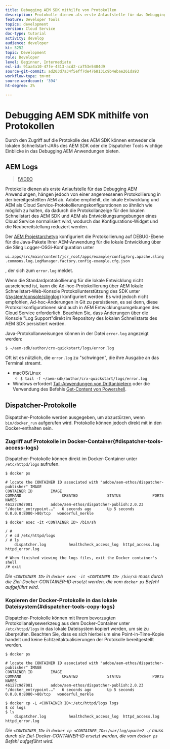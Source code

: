 ```yaml
---
title: Debugging AEM SDK mithilfe von Protokollen
description: Protokolle dienen als erste Anlaufstelle für das Debugging AEM Anwendungen, hängen jedoch von einer angemessenen Protokollierung in der bereitgestellten AEM ab.
feature: Developer Tools
topics: development
version: Cloud Service
doc-type: tutorial
activity: develop
audience: developer
kt: 5252
topic: Development
role: Developer
level: Beginner, Intermediate
exl-id: 91aa4a10-47fe-4313-acd2-ca753e5484d9
source-git-commit: ad203d7a34f5eff7de4768131c9b4ebae261da93
workflow-type: tm+mt
source-wordcount: '394'
ht-degree: 2%

---
```


# Debugging AEM SDK mithilfe von Protokollen

Durch den Zugriff auf die Protokolle des AEM SDK können entweder die lokalen Schnellstart-JARs des AEM SDK oder die Dispatcher Tools wichtige Einblicke in das Debugging AEM Anwendungen bieten.

## AEM Logs

>[!VIDEO](https://video.tv.adobe.com/v/34334/?quality=12&learn=on)

Protokolle dienen als erste Anlaufstelle für das Debugging AEM Anwendungen, hängen jedoch von einer angemessenen Protokollierung in der bereitgestellten AEM ab. Adobe empfiehlt, die lokale Entwicklung und AEM als Cloud Service-Protokollierungskonfigurationen so ähnlich wie möglich zu halten, da dadurch die Protokollanzeige für den lokalen Schnellstart des AEM SDK und AEM als Entwicklungsumgebungen eines Cloud Service normalisiert wird, wodurch das Konfigurations-Widget und die Neubereitstellung reduziert werden.

Der [AEM Projektarchetyp](https://github.com/adobe/aem-project-archetype) konfiguriert die Protokollierung auf DEBUG-Ebene für die Java-Pakete Ihrer AEM-Anwendung für die lokale Entwicklung über die Sling Logger-OSGi-Konfiguration unter

`ui.apps/src/main/content/jcr_root/apps/example/config/org.apache.sling.commons.log.LogManager.factory.config-example.cfg.json`

, der sich zum `error.log` meldet.

Wenn die Standardprotokollierung für die lokale Entwicklung nicht ausreichend ist, kann die Ad-hoc-Protokollierung über AEM lokale Schnellstart-Web-Konsole Protokollunterstützung des SDK unter ([/system/console/slinglog](http://localhost:4502/system/console/slinglog)) konfiguriert werden. Es wird jedoch nicht empfohlen, Ad-hoc-Änderungen in Git zu persistieren, es sei denn, diese Protokollkonfigurationen sind auch in AEM Entwicklungsumgebungen des Cloud Service erforderlich. Beachten Sie, dass Änderungen über die Konsole &quot;Log Support&quot;direkt im Repository des lokalen Schnellstarts des AEM SDK persistiert werden.

Java-Protokollanweisungen können in der Datei `error.log` angezeigt werden:

```
$ ~/aem-sdk/author/crx-quickstart/logs/error.log
```

Oft ist es nützlich, die `error.log` zu &quot;schwingen&quot;, die ihre Ausgabe an das Terminal streamt.

+ macOS/Linux
   + `$ tail -f ~/aem-sdk/author/crx-quickstart/logs/error.log`
+ Windows erfordert [Tail-Anwendungen von Drittanbietern](https://stackoverflow.com/questions/187587/a-windows-equivalent-of-the-unix-tail-command) oder die Verwendung des Befehls [Get-Content von Powershell](https://stackoverflow.com/a/46444596/133936).

## Dispatcher-Protokolle

Dispatcher-Protokolle werden ausgegeben, um abzustürzen, wenn `bin/docker_run` aufgerufen wird. Protokolle können jedoch direkt mit in den Docker-enthalten sein.

### Zugriff auf Protokolle im Docker-Container{#dispatcher-tools-access-logs}

Dispatcher-Protokolle können direkt im Docker-Container unter `/etc/httpd/logs` aufrufen.

```shell
$ docker ps

# locate the CONTAINER ID associated with "adobe/aem-ethos/dispatcher-publisher" IMAGE
CONTAINER ID        IMAGE                                       COMMAND                  CREATED             STATUS              PORTS                  NAMES
46127c9d7081        adobe/aem-ethos/dispatcher-publish:2.0.23   "/docker_entrypoint.…"   6 seconds ago       Up 5 seconds        0.0.0.0:8080->80/tcp   wonderful_merkle

$ docker exec -it <CONTAINER ID> /bin/sh

/ # 
/ # cd /etc/httpd/logs
/ # ls
    dispatcher.log          healthcheck_access_log  httpd_access.log        httpd_error.log

# When finished viewing the logs files, exit the Docker container's shell
/# exit
```

_Die  `<CONTAINER ID>` in  `docker exec -it <CONTAINER ID> /bin/sh` muss durch die Ziel-Docker-CONTAINER-ID ersetzt werden, die vom  `docker ps` Befehl aufgeführt wird._


### Kopieren der Docker-Protokolle in das lokale Dateisystem{#dispatcher-tools-copy-logs}

Dispatcher-Protokolle können mit Ihrem bevorzugten Protokollanalysewerkzeug aus dem Docker-Container unter `/etc/httpd/logs` in das lokale Dateisystem kopiert werden, um sie zu überprüfen. Beachten Sie, dass es sich hierbei um eine Point-in-Time-Kopie handelt und keine Echtzeitaktualisierungen der Protokolle bereitgestellt werden.

```shell
$ docker ps

# locate the CONTAINER ID associated with "adobe/aem-ethos/dispatcher-publisher" IMAGE
CONTAINER ID        IMAGE                                       COMMAND                  CREATED             STATUS              PORTS                  NAMES
46127c9d7081        adobe/aem-ethos/dispatcher-publish:2.0.23   "/docker_entrypoint.…"   6 seconds ago       Up 5 seconds        0.0.0.0:8080->80/tcp   wonderful_merkle

$ docker cp -L <CONTAINER ID>:/etc/httpd/logs logs 
$ cd logs
$ ls
    dispatcher.log          healthcheck_access_log  httpd_access.log        httpd_error.log
```

_Die  `<CONTAINER_ID>` in  `docker cp <CONTAINER_ID>:/var/log/apache2 ./` muss durch die Ziel-Docker-CONTAINER-ID ersetzt werden, die vom  `docker ps` Befehl aufgeführt wird._
